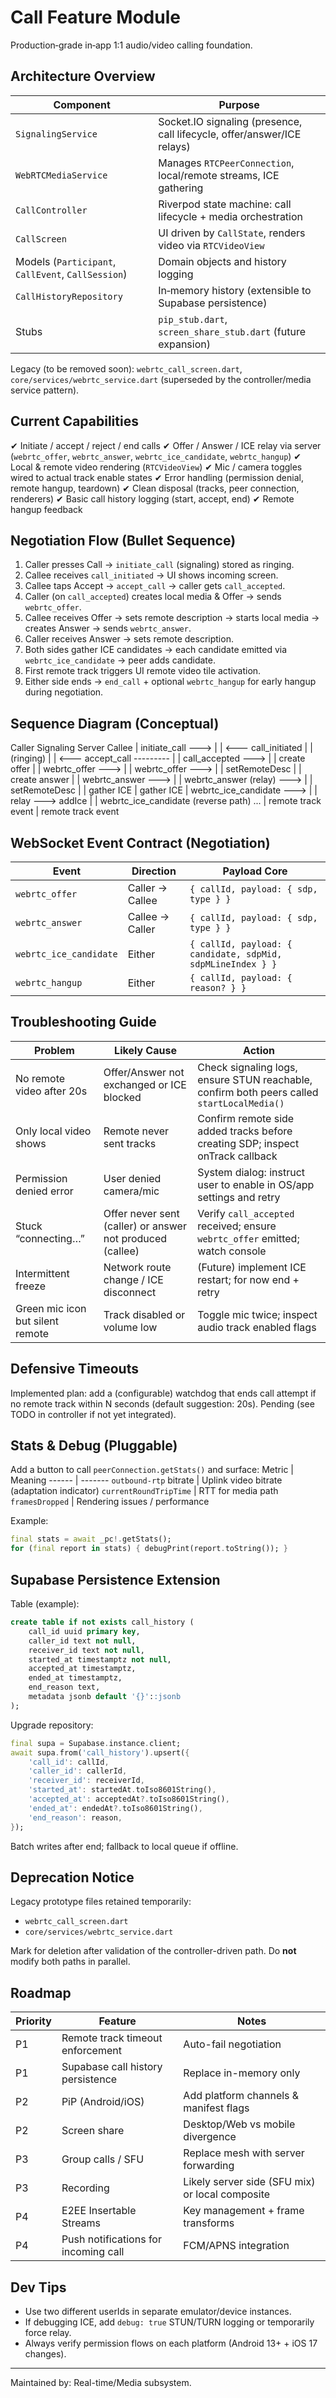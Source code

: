 # Call Feature Module

Production‑grade in‑app 1:1 audio/video calling foundation.

## Architecture Overview
Component | Purpose
--------- | -------
`SignalingService` | Socket.IO signaling (presence, call lifecycle, offer/answer/ICE relays)
`WebRTCMediaService` | Manages `RTCPeerConnection`, local/remote streams, ICE gathering
`CallController` | Riverpod state machine: call lifecycle + media orchestration
`CallScreen` | UI driven by `CallState`, renders video via `RTCVideoView`
Models (`Participant`, `CallEvent`, `CallSession`) | Domain objects and history logging
`CallHistoryRepository` | In‑memory history (extensible to Supabase persistence)
Stubs | `pip_stub.dart`, `screen_share_stub.dart` (future expansion)

Legacy (to be removed soon): `webrtc_call_screen.dart`, `core/services/webrtc_service.dart` (superseded by the controller/media service pattern).

## Current Capabilities
✔ Initiate / accept / reject / end calls
✔ Offer / Answer / ICE relay via server (`webrtc_offer`, `webrtc_answer`, `webrtc_ice_candidate`, `webrtc_hangup`)
✔ Local & remote video rendering (`RTCVideoView`)
✔ Mic / camera toggles wired to actual track enable states
✔ Error handling (permission denial, remote hangup, teardown)
✔ Clean disposal (tracks, peer connection, renderers)
✔ Basic call history logging (start, accept, end)
✔ Remote hangup feedback

## Negotiation Flow (Bullet Sequence)
1. Caller presses Call → `initiate_call` (signaling) stored as ringing.
2. Callee receives `call_initiated` → UI shows incoming screen.
3. Callee taps Accept → `accept_call` → caller gets `call_accepted`.
4. Caller (on `call_accepted`) creates local media & Offer → sends `webrtc_offer`.
5. Callee receives Offer → sets remote description → starts local media → creates Answer → sends `webrtc_answer`.
6. Caller receives Answer → sets remote description.
7. Both sides gather ICE candidates → each candidate emitted via `webrtc_ice_candidate` → peer adds candidate.
8. First remote track triggers UI remote video tile activation.
9. Either side ends → `end_call` + optional `webrtc_hangup` for early hangup during negotiation.

## Sequence Diagram (Conceptual)
Caller            Signaling Server            Callee
 |  initiate_call  --->                         |
 | <--- call_initiated                           |
 |                   (ringing)                  |
 |                   <--- accept_call --------- |
 | call_accepted --->                           |
 | create offer                                 |
 | webrtc_offer  --->                           |
 |                          webrtc_offer  --->  |
 |                          setRemoteDesc       |
 |                          create answer       |
 |                          webrtc_answer  ---> |
 | webrtc_answer (relay) --->                   |
 | setRemoteDesc                                |
 | gather ICE                                   | gather ICE
 | webrtc_ice_candidate --->                    |
 |                          relay ---> addIce   |
 |                          webrtc_ice_candidate (reverse path) ...
 | remote track event                           | remote track event

## WebSocket Event Contract (Negotiation)
Event | Direction | Payload Core
------|-----------|-------------
`webrtc_offer` | Caller → Callee | `{ callId, payload: { sdp, type } }`
`webrtc_answer` | Callee → Caller | `{ callId, payload: { sdp, type } }`
`webrtc_ice_candidate` | Either | `{ callId, payload: { candidate, sdpMid, sdpMLineIndex } }`
`webrtc_hangup` | Either | `{ callId, payload: { reason? } }`

## Troubleshooting Guide
Problem | Likely Cause | Action
------- | ------------ | ------
No remote video after 20s | Offer/Answer not exchanged or ICE blocked | Check signaling logs, ensure STUN reachable, confirm both peers called `startLocalMedia()`
Only local video shows | Remote never sent tracks | Confirm remote side added tracks before creating SDP; inspect onTrack callback
Permission denied error | User denied camera/mic | System dialog: instruct user to enable in OS/app settings and retry
Stuck “connecting…” | Offer never sent (caller) or answer not produced (callee) | Verify `call_accepted` received; ensure `webrtc_offer` emitted; watch console
Intermittent freeze | Network route change / ICE disconnect | (Future) implement ICE restart; for now end + retry
Green mic icon but silent remote | Track disabled or volume low | Toggle mic twice; inspect audio track enabled flags

## Defensive Timeouts
Implemented plan: add a (configurable) watchdog that ends call attempt if no remote track within N seconds (default suggestion: 20s). Pending (see TODO in controller if not yet integrated).

## Stats & Debug (Pluggable)
Add a button to call `peerConnection.getStats()` and surface:
Metric | Meaning
------ | -------
`outbound-rtp` bitrate | Uplink video bitrate (adaptation indicator)
`currentRoundTripTime` | RTT for media path
`framesDropped` | Rendering issues / performance

Example:
```dart
final stats = await _pc!.getStats();
for (final report in stats) { debugPrint(report.toString()); }
```

## Supabase Persistence Extension
Table (example):
```sql
create table if not exists call_history (
	call_id uuid primary key,
	caller_id text not null,
	receiver_id text not null,
	started_at timestamptz not null,
	accepted_at timestamptz,
	ended_at timestamptz,
	end_reason text,
	metadata jsonb default '{}'::jsonb
);
```
Upgrade repository:
```dart
final supa = Supabase.instance.client;
await supa.from('call_history').upsert({
	'call_id': callId,
	'caller_id': callerId,
	'receiver_id': receiverId,
	'started_at': startedAt.toIso8601String(),
	'accepted_at': acceptedAt?.toIso8601String(),
	'ended_at': endedAt?.toIso8601String(),
	'end_reason': reason,
});
```
Batch writes after end; fallback to local queue if offline.

## Deprecation Notice
Legacy prototype files retained temporarily:
- `webrtc_call_screen.dart`
- `core/services/webrtc_service.dart`

Mark for deletion after validation of the controller-driven path. Do **not** modify both paths in parallel.

## Roadmap
Priority | Feature | Notes
-------- | ------- | -----
P1 | Remote track timeout enforcement | Auto-fail negotiation
P1 | Supabase call history persistence | Replace in-memory only
P2 | PiP (Android/iOS) | Add platform channels & manifest flags
P2 | Screen share | Desktop/Web vs mobile divergence
P3 | Group calls / SFU | Replace mesh with server forwarding
P3 | Recording | Likely server side (SFU mix) or local composite
P4 | E2EE Insertable Streams | Key management + frame transforms
P4 | Push notifications for incoming call | FCM/APNS integration

## Dev Tips
- Use two different userIds in separate emulator/device instances.
- If debugging ICE, add `debug: true` STUN/TURN logging or temporarily force relay.
- Always verify permission flows on each platform (Android 13+ + iOS 17 changes).

---
Maintained by: Real-time/Media subsystem.
